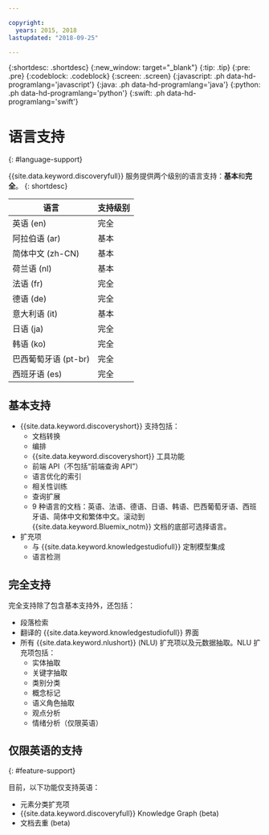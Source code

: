 ```yaml
---

copyright:
  years: 2015, 2018
lastupdated: "2018-09-25"

---
```


{:shortdesc: .shortdesc}
{:new_window: target="_blank"}
{:tip: .tip}
{:pre: .pre}
{:codeblock: .codeblock}
{:screen: .screen}
{:javascript: .ph data-hd-programlang='javascript'}
{:java: .ph data-hd-programlang='java'}
{:python: .ph data-hd-programlang='python'}
{:swift: .ph data-hd-programlang='swift'}

# 语言支持
{: #language-support}

{{site.data.keyword.discoveryfull}} 服务提供两个级别的语言支持：**基本**和**完全**。
{: shortdesc}

|语言|支持级别|
|---------------------------------|------------------------|
|英语 (en)|完全|
|阿拉伯语 (ar)|基本|
|简体中文 (zh-CN)|基本|
|荷兰语 (nl)|基本|
|法语 (fr)|完全|
|德语 (de)|完全|
|意大利语 (it)|基本|
|日语 (ja)|完全|
|韩语 (ko)|完全|
|巴西葡萄牙语 (pt-br)|完全|
|西班牙语 (es)|完全|

## 基本支持

- {{site.data.keyword.discoveryshort}} 支持包括：
    - 文档转换
    - 编排
    - {{site.data.keyword.discoveryshort}} 工具功能
    - 前端 API（不包括“前端查询 API”）
    - 语言优化的索引
    - 相关性训练
    - 查询扩展
    - 9 种语言的文档：英语、法语、德语、日语、韩语、巴西葡萄牙语、西班牙语、简体中文和繁体中文。滚动到 {{site.data.keyword.Bluemix_notm}} 文档的底部可选择语言。
- 扩充项
    - 与 {{site.data.keyword.knowledgestudiofull}} 定制模型集成
    - 语言检测

## 完全支持

完全支持除了包含基本支持外，还包括：

- 段落检索
- 翻译的 {{site.data.keyword.knowledgestudiofull}} 界面
- 所有 {{site.data.keyword.nlushort}} (NLU) 扩充项以及元数据抽取。NLU 扩充项包括：
    - 实体抽取
    - 关键字抽取
    - 类别分类
    - 概念标记
    - 语义角色抽取
    - 观点分析
    - 情绪分析（仅限英语）

## 仅限英语的支持
{: #feature-support}

目前，以下功能仅支持英语：

- 元素分类扩充项
- {{site.data.keyword.discoveryfull}} Knowledge Graph (beta)
- 文档去重 (beta)

